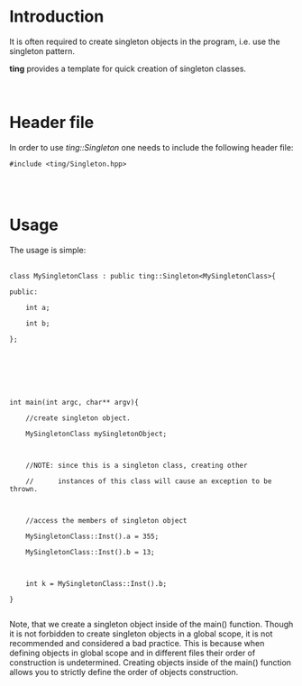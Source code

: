 # Introduction #

It is often required to create singleton objects in the program, i.e. use the singleton pattern.

**ting** provides a template for quick creation of singleton classes.



<br>
<h1>Header file</h1>
In order to use <i>ting::Singleton</i> one needs to include the following header file:<br>
<pre><code>#include &lt;ting/Singleton.hpp&gt;<br>
</code></pre>



<br>
<h1>Usage</h1>
The usage is simple:<br>
<br>
<pre><code>class MySingletonClass : public ting::Singleton&lt;MySingletonClass&gt;{<br>
public:<br>
    int a;<br>
    int b;<br>
};<br>
<br>
<br>
<br>
int main(int argc, char** argv){<br>
    //create singleton object.<br>
    MySingletonClass mySingletonObject;<br>
<br>
    //NOTE: since this is a singleton class, creating other<br>
    //      instances of this class will cause an exception to be thrown.<br>
<br>
    //access the members of singleton object<br>
    MySingletonClass::Inst().a = 355;<br>
    MySingletonClass::Inst().b = 13;<br>
<br>
    int k = MySingletonClass::Inst().b;<br>
}<br>
</code></pre>

Note, that we create a singleton object inside of the main() function. Though it is not forbidden to create singleton objects in a global scope, it is not recommended and considered a bad practice. This is because when defining objects in global scope and in different files their order of construction is undetermined. Creating objects inside of the main() function allows you to strictly define the order of objects construction.